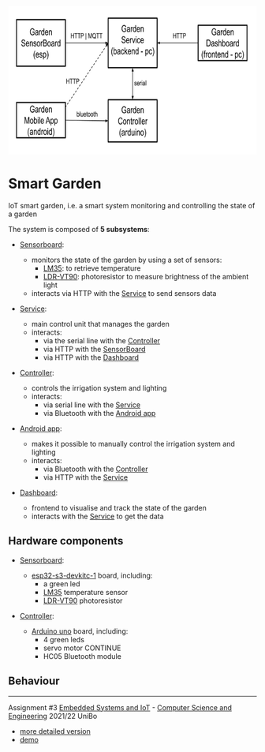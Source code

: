 
<div align="center">
  <img src="https://github.com/seve-andre/smart-garden/blob/main/schema.jpg" alt="subsystems schema" height="300" />
</div>

# Smart Garden
IoT smart garden, i.e. a smart system monitoring and controlling the state of a garden

The system is composed of **5 subsystems**:
- [Sensorboard]:
  - monitors the state of the garden by using a set of sensors:
    - [LM35](https://www.google.com/search?q=lm35+temperature+sensor): to retrieve temperature
    - [LDR-VT90](https://www.google.com/search?q=photoresistor): photoresistor to measure brightness of the ambient light
  - interacts via HTTP with the [Service] to send sensors data

- [Service]:
  - main control unit that manages the garden
  - interacts:
    - via the serial line with the [Controller]
    - via HTTP with the [SensorBoard]
    - via HTTP with the [Dashboard]

- [Controller]:
  - controls the irrigation system and lighting
  - interacts:
    - via serial line with the [Service]
    - via Bluetooth with the [Android app]

- [Android app]:
  - makes it possible to manually control the irrigation system and lighting
  - interacts:
    - via Bluetooth with the [Controller]
    - via HTTP with the [Service]

- [Dashboard]:
  - frontend to visualise and track the state of the garden
  - interacts with the [Service] to get the data

## Hardware components
- [Sensorboard]:
  - [esp32-s3-devkitc-1](https://docs.espressif.com/projects/esp-idf/en/latest/esp32s3/hw-reference/esp32s3/user-guide-devkitc-1.html) board, including:
    - a green led
    - [LM35](https://www.google.com/search?q=lm35+temperature+sensor) temperature sensor
    - [LDR-VT90](https://www.google.com/search?q=photoresistor) photoresistor
    
- [Controller]:
  - [Arduino uno](https://store.arduino.cc/products/arduino-uno-rev3) board, including:
    - 4 green leds
    - servo motor CONTINUE
    - HC05 Bluetooth module
## Behaviour


---
Assignment #3 [Embedded Systems and IoT](https://www.unibo.it/en/teaching/course-unit-catalogue/course-unit/2021/470158) - [Computer Science and Engineering](https://corsi.unibo.it/1cycle/ComputerScienceEngineering) 2021/22 UniBo
- [more detailed version](https://docs.google.com/document/d/1oD8VSHPsmvpfgtXeALszZn8Bt9sD60pmsZQmUkinLm0/edit)
- [demo](https://liveunibo-my.sharepoint.com/:v:/g/personal/andrea_severi12_studio_unibo_it/Ebr-YQ9bWPhForXCmn0dCDIBFiw2Ak20UQRDlxhNdCWyyQ?e=LvFZex)

<!-- Links -->
[Sensorboard]: https://github.com/seve-andre/smart-garden/tree/main/garden-sensorboard
[Service]: https://github.com/seve-andre/smart-garden/tree/main/garden-service
[Controller]: https://github.com/seve-andre/smart-garden/tree/main/garden-controller
[Android app]: https://github.com/seve-andre/smart-garden/tree/main/garden-app
[Dashboard]: https://github.com/seve-andre/smart-garden/tree/main/garden-dashboard
